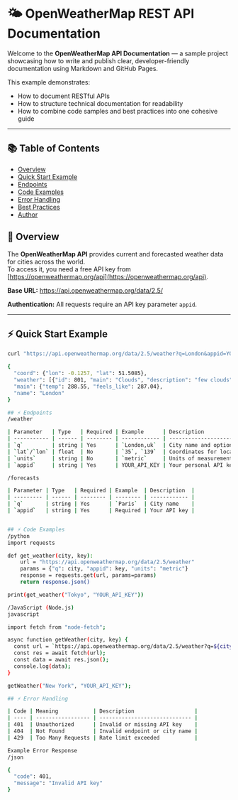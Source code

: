 # 🌤️ OpenWeatherMap REST API Documentation

Welcome to the **OpenWeatherMap API Documentation** — a sample project showcasing how to write and publish clear, developer-friendly documentation using Markdown and GitHub Pages.

This example demonstrates:
- How to document RESTful APIs  
- How to structure technical documentation for readability  
- How to combine code samples and best practices into one cohesive guide  

---
## 📚 Table of Contents
- [Overview](#-overview)
- [Quick Start Example](#-quick-start-example)
- [Endpoints](#-endpoints)
- [Code Examples](#-code-examples)
- [Error Handling](#-error-handling)
- [Best Practices](#-best-practices)
- [Author](#-author)


## 🚀 Overview
The **OpenWeatherMap API** provides current and forecasted weather data for cities across the world.  
To access it, you need a free API key from [https://openweathermap.org/api](https://openweathermap.org/api).

**Base URL:**
https://api.openweathermap.org/data/2.5/

**Authentication:**
All requests require an API key parameter `appid`.

---

## ⚡ Quick Start Example

```bash
curl "https://api.openweathermap.org/data/2.5/weather?q=London&appid=YOUR_API_KEY"

{
  "coord": {"lon": -0.1257, "lat": 51.5085},
  "weather": [{"id": 801, "main": "Clouds", "description": "few clouds"}],
  "main": {"temp": 288.55, "feels_like": 287.04},
  "name": "London"
}

## ⚡ Endpoints
/weather

| Parameter   | Type   | Required | Example      | Description                         |
| ----------- | ------ | -------- | ------------ | ----------------------------------- |
| `q`         | string | Yes      | `London,uk`  | City name and optional country code |
| `lat`/`lon` | float  | No       | `35`, `139`  | Coordinates for location            |
| `units`     | string | No       | `metric`     | Units of measurement                |
| `appid`     | string | Yes      | YOUR_API_KEY | Your personal API key               |

/forecasts

| Parameter | Type   | Required | Example  | Description  |
| --------- | ------ | -------- | -------- | ------------ |
| `q`       | string | Yes      | `Paris`  | City name    |
| `appid`   | string | Yes      | Required | Your API key |


## ⚡ Code Examples
/python
import requests

def get_weather(city, key):
    url = "https://api.openweathermap.org/data/2.5/weather"
    params = {"q": city, "appid": key, "units": "metric"}
    response = requests.get(url, params=params)
    return response.json()

print(get_weather("Tokyo", "YOUR_API_KEY"))

/JavaScript (Node.js)
javascript

import fetch from "node-fetch";

async function getWeather(city, key) {
  const url = `https://api.openweathermap.org/data/2.5/weather?q=${city}&appid=${key}&units=metric`;
  const res = await fetch(url);
  const data = await res.json();
  console.log(data);
}

getWeather("New York", "YOUR_API_KEY");

## ⚡ Error Handling

| Code | Meaning           | Description                   |
| ---- | ----------------- | ----------------------------- |
| 401  | Unauthorized      | Invalid or missing API key    |
| 404  | Not Found         | Invalid endpoint or city name |
| 429  | Too Many Requests | Rate limit exceeded           |

Example Error Response
/json

{
  "code": 401,
  "message": "Invalid API key"
}


